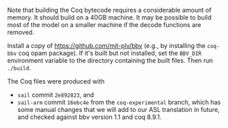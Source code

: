 Note that building the Coq bytecode requires a considerable amount of memory.
It should build on a 40GB machine.  It may be possible to build most of the
model on a smaller machine if the decode functions are removed.

Install a copy of <https://github.com/mit-plv/bbv> (e.g., by installing the
`coq-bbv` coq opam package).  If it's built but not installed, set the
`BBV_DIR` environment variable to the directory containing the built files.
Then run `./build`.

The Coq files were produced with
* `sail` commit `2e892823`, and
* `sail-arm` commit `16ebc4e` from the `coq-experimental` branch, which has
  some manual changes that we will add to our ASL translation in future,
and checked against bbv version 1.1 and coq 8.9.1.
